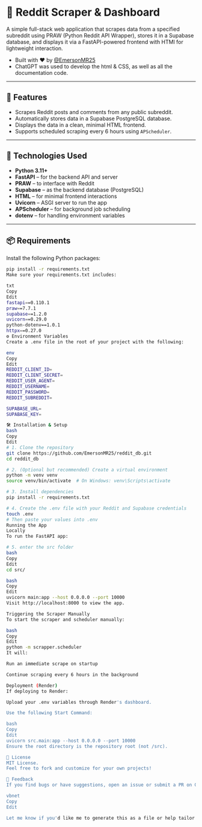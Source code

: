 # 🧠 Reddit Scraper & Dashboard

A simple full-stack web application that scrapes data from a specified subreddit using PRAW (Python Reddit API Wrapper), stores it in a Supabase database, and displays it via a FastAPI-powered frontend with HTMl for lightweight interaction.

- Built with ❤️ by [@EmersonMR25](https://github.com/EmersonMR25)
- ChatGPT was used to develop the html & CSS, as well as all the documentation code.

---

## 🚀 Features

- Scrapes Reddit posts and comments from any public subreddit.
- Automatically stores data in a Supabase PostgreSQL database.
- Displays the data in a clean, minimal HTML frontend.
- Supports scheduled scraping every 6 hours using `APScheduler`.

---

## 🧰 Technologies Used

- **Python 3.11+**
- **FastAPI** – for the backend API and server
- **PRAW** – to interface with Reddit
- **Supabase** – as the backend database (PostgreSQL)
- **HTML** – for minimal frontend interactions
- **Uvicorn** – ASGI server to run the app
- **APScheduler** – for background job scheduling
- **dotenv** – for handling environment variables

---

## 📦 Requirements

Install the following Python packages:

```bash
pip install -r requirements.txt
Make sure your requirements.txt includes:

txt
Copy
Edit
fastapi==0.110.1
praw==7.7.1
supabase==1.2.0
uvicorn==0.29.0
python-dotenv==1.0.1
httpx==0.27.0
⚙️ Environment Variables
Create a .env file in the root of your project with the following:

env
Copy
Edit
REDDIT_CLIENT_ID=
REDDIT_CLIENT_SECRET=
REDDIT_USER_AGENT=
REDDIT_USERNAME=
REDDIT_PASSWORD=
REDDIT_SUBREDDIT=

SUPABASE_URL=
SUPABASE_KEY=

🛠 Installation & Setup
bash
Copy
Edit
# 1. Clone the repository
git clone https://github.com/EmersonMR25/reddit_db.git
cd reddit_db

# 2. (Optional but recommended) Create a virtual environment
python -m venv venv
source venv/bin/activate  # On Windows: venv\Scripts\activate

# 3. Install dependencies
pip install -r requirements.txt

# 4. Create the .env file with your Reddit and Supabase credentials
touch .env
# Then paste your values into .env
Running the App
Locally
To run the FastAPI app:

# 5. enter the src folder
bash
Copy
Edit
cd src/

bash
Copy
Edit
uvicorn main:app --host 0.0.0.0 --port 10000
Visit http://localhost:8000 to view the app.

Triggering the Scraper Manually
To start the scraper and scheduler manually:

bash
Copy
Edit
python -m scrapper.scheduler
It will:

Run an immediate scrape on startup

Continue scraping every 6 hours in the background

Deployment (Render)
If deploying to Render:

Upload your .env variables through Render's dashboard.

Use the following Start Command:

bash
Copy
Edit
uvicorn src.main:app --host 0.0.0.0 --port 10000
Ensure the root directory is the repository root (not /src).

📝 License
MIT License.
Feel free to fork and customize for your own projects!

💬 Feedback
If you find bugs or have suggestions, open an issue or submit a PR on GitHub.

vbnet
Copy
Edit

Let me know if you'd like me to generate this as a file or help tailor the deployment section for a different platform like Vercel or Fly.io!